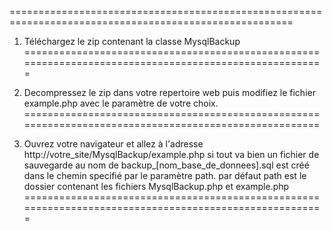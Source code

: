 =======================================================================================================
 1. Téléchargez le zip contenant la classe MysqlBackup
=======================================================================================================
 
 2. Decompressez le zip dans votre repertoire web puis modifiez
 le fichier example.php avec le paramètre de votre choix.
 ======================================================================================================
 
 3. Ouvrez votre navigateur et allez à l'adresse http://votre_site/MysqlBackup/example.php
 si tout va bien un fichier de sauvegarde au nom de backup_[nom_base_de_donnees].sql
 est créé dans le chemin specifié par le paramètre path. par défaut path est le dossier contenant
 les fichiers MysqlBackup.php et example.php
 =======================================================================================================